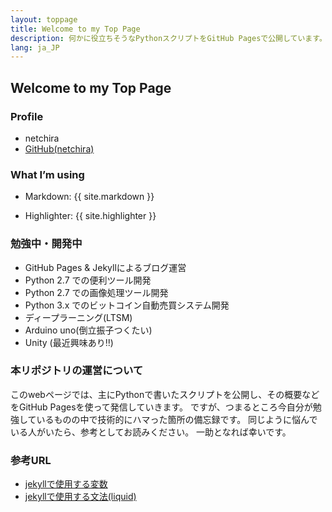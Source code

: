 ```yaml
---
layout: toppage
title: Welcome to my Top Page
description: 何かに役立ちそうなPythonスクリプトをGitHub Pagesで公開しています。その他、いろいろ情報発信していきます。
lang: ja_JP
---
```

## Welcome to my Top Page
### Profile
- netchira
- [GitHub(netchira)](https://github.com/netchira/)

### What I’m using
- Markdown: {{ site.markdown }}

- Highlighter: {{ site.highlighter }}


### 勉強中・開発中
- GitHub Pages & Jekyllによるブログ運営
- Python 2.7 での便利ツール開発
- Python 2.7 での画像処理ツール開発
- Python 3.x でのビットコイン自動売買システム開発
- ディープラーニング(LTSM)
- Arduino uno(倒立振子つくたい)
- Unity (最近興味あり‼︎)


### 本リポジトリの運営について
このwebページでは、主にPythonで書いたスクリプトを公開し、その概要などをGitHub Pagesを使って発信していきます。
ですが、つまるところ今自分が勉強しているものの中で技術的にハマった箇所の備忘録です。
同じように悩んでいる人がいたら、参考としてお読みください。
一助となれば幸いです。


### 参考URL
- [jekyllで使用する変数](https://jekyllrb.com/docs/variables/)
- [jekyllで使用する文法(liquid)](https://github.com/Shopify/liquid/wiki/Liquid-for-Designers#for-loops)
